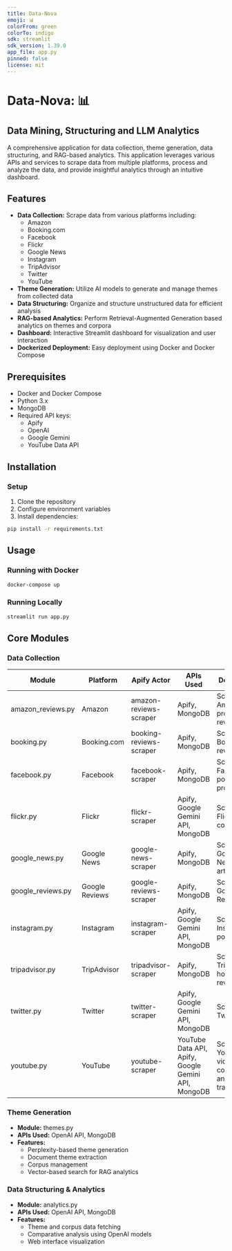 ```yaml
---
title: Data-Nova
emoji: 📊
colorFrom: green
colorTo: indigo
sdk: streamlit
sdk_version: 1.39.0
app_file: app.py
pinned: false
license: mit
---
```


# Data-Nova: 📊
## Data Mining, Structuring and LLM Analytics

A comprehensive application for data collection, theme generation, data structuring, and RAG-based analytics. This application leverages various APIs and services to scrape data from multiple platforms, process and analyze the data, and provide insightful analytics through an intuitive dashboard.

## Features

- **Data Collection:** Scrape data from various platforms including:
  - Amazon
  - Booking.com
  - Facebook
  - Flickr
  - Google News
  - Instagram
  - TripAdvisor
  - Twitter
  - YouTube
- **Theme Generation:** Utilize AI models to generate and manage themes from collected data
- **Data Structuring:** Organize and structure unstructured data for efficient analysis
- **RAG-based Analytics:** Perform Retrieval-Augmented Generation based analytics on themes and corpora
- **Dashboard:** Interactive Streamlit dashboard for visualization and user interaction
- **Dockerized Deployment:** Easy deployment using Docker and Docker Compose

## Prerequisites

- Docker and Docker Compose
- Python 3.x
- MongoDB
- Required API keys:
  - Apify
  - OpenAI
  - Google Gemini
  - YouTube Data API

## Installation

### Setup

1. Clone the repository
2. Configure environment variables
3. Install dependencies:
```bash
pip install -r requirements.txt
```

## Usage

### Running with Docker

```bash
docker-compose up
```

### Running Locally

```bash
streamlit run app.py
```

## Core Modules

### Data Collection

| Module | Platform | Apify Actor | APIs Used | Description |
|--------|----------|-------------|------------|-------------|
| amazon_reviews.py | Amazon | amazon-reviews-scraper | Apify, MongoDB | Scrapes Amazon product reviews |
| booking.py | Booking.com | booking-reviews-scraper | Apify, MongoDB | Scrapes Booking.com reviews |
| facebook.py | Facebook | facebook-scraper | Apify, MongoDB | Scrapes Facebook posts and profiles |
| flickr.py | Flickr | flickr-scraper | Apify, Google Gemini API, MongoDB | Scrapes Flickr media content |
| google_news.py | Google News | google-news-scraper | Apify, MongoDB | Scrapes Google News articles |
| google_reviews.py | Google Reviews | google-reviews-scraper | Apify, MongoDB | Scrapes Google Reviews |
| instagram.py | Instagram | instagram-scraper | Apify, Google Gemini API, MongoDB | Scrapes Instagram posts |
| tripadvisor.py | TripAdvisor | tripadvisor-scraper | Apify, MongoDB | Scrapes TripAdvisor hotel reviews |
| twitter.py | Twitter | twitter-scraper | Apify, Google Gemini API, MongoDB | Scrapes Twitter data |
| youtube.py | YouTube | youtube-scraper | YouTube Data API, Apify, Google Gemini API, MongoDB | Scrapes YouTube videos, comments, and transcripts |

### Theme Generation

- **Module:** themes.py
- **APIs Used:** OpenAI API, MongoDB
- **Features:**
  - Perplexity-based theme generation
  - Document theme extraction
  - Corpus management
  - Vector-based search for RAG analytics

### Data Structuring & Analytics

- **Module:** analytics.py
- **APIs Used:** OpenAI API, MongoDB
- **Features:**
  - Theme and corpus data fetching
  - Comparative analysis using OpenAI models
  - Web interface visualization
